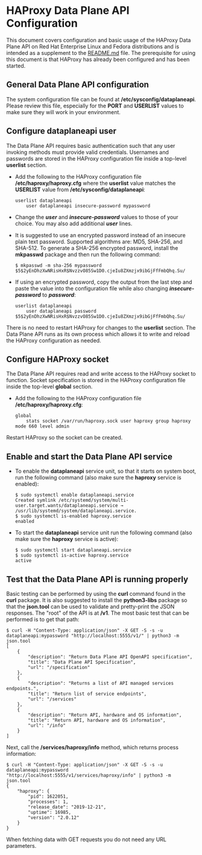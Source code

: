 # HAProxy Data Plane API Configuration
This document covers configuration and basic usage of the HAProxy Data Plane API on Red Hat Enterprise Linux and Fedora distributions and is intended as a supplement to the [README.md](README.md) file.  The prerequisite for using this document is that HAProxy has already been configured and has been started.

## General Data Plane API configuration
The system configuration file can be found at **/etc/sysconfig/dataplaneapi**.  Please review this file, especially for the **PORT** and **USERLIST** values to make sure they will work in your environment.

## Configure dataplaneapi user
The Data Plane API requires basic authentication such that any user invoking methods must provide valid credentials.
Usernames and passwords are stored in the HAProxy configuration file inside a top-level **userlist** section.

 - Add the following to the HAProxy configuration file
   **/etc/haproxy/haproxy.cfg** where the **userlist** value matches the **USERLIST** value from **/etc/sysconfig/dataplaneapi**:

       userlist dataplaneapi
           user dataplaneapi insecure-password mypassword

 - Change the ***user*** and ***insecure-password*** values to those of your choice.  You may also add additional ***user*** lines.
 - It is suggested to use an encrypted password instead of an insecure plain text password.  Supported algorithms are: MD5, SHA-256, and SHA-512.  To generate a SHA-256 encrypted password, install the **mkpasswd** package and then run the following command:


       $ mkpasswd -m sha-256 mypassword
       $5$2yEnDhzXwNRisHxR$NvzzvO85Sw1D0.cjeIu8ZXmzjx9ibGjFfFmbQhq.Su/
       
 - If using an encrypted password, copy the output from the last step and paste the value into the configuration file while also changing ***insecure-password*** to ***password***:

       userlist dataplaneapi
           user dataplaneapi password $5$2yEnDhzXwNRisHxR$NvzzvO85Sw1D0.cjeIu8ZXmzjx9ibGjFfFmbQhq.Su/

There is no need to restart HAProxy for changes to the **userlist** section.  The Data Plane API runs as its own process which allows it to write and reload the HAProxy configuration as needed.

## Configure HAProxy socket
The Data Plane API requires read and write access to the HAProxy socket to function.
Socket specification is stored in the HAProxy configuration file inside the top-level **global** section.

 - Add the following to the HAProxy configuration file
   **/etc/haproxy/haproxy.cfg**:


       global
           stats socket /var/run/haproxy.sock user haproxy group haproxy mode 660 level admin

Restart HAProxy so the socket can be created.

## Enable and start the Data Plane API service
 - To enable the **dataplaneapi** service unit, so that it starts on system boot, run the following command (also make sure the **haproxy** service is enabled):


       $ sudo systemctl enable dataplaneapi.service
       Created symlink /etc/systemd/system/multi-user.target.wants/dataplaneapi.service → /usr/lib/systemd/system/dataplaneapi.service.
       $ sudo systemctl is-enabled haproxy.service
       enabled

 - To start the **dataplaneapi** service unit run the following command (also make sure the **haproxy** service is active):


       $ sudo systemctl start dataplaneapi.service
       $ sudo systemctl is-active haproxy.service
       active

## Test that the Data Plane API is running properly
Basic testing can be performed by using the **curl** command found in the **curl** package.  It is also suggested to install the **python3-libs** package so that the **json.tool** can be used to validate and pretty-print the JSON responses.
The "root" of the API is at **/v1**.  The most basic test that can be performed is to get that path:

    $ curl -H "Content-Type: application/json" -X GET -S -s -u dataplaneapi:mypassword "http://localhost:5555/v1/" | python3 -m json.tool
    [
        {
            "description": "Return Data Plane API OpenAPI specification",
            "title": "Data Plane API Specification",
            "url": "/specification"
        },
        {
            "description": "Returns a list of API managed services endpoints.",
            "title": "Return list of service endpoints",
            "url": "/services"
        },
        {
            "description": "Return API, hardware and OS information",
            "title": "Return API, hardware and OS information",
            "url": "/info"
        }
    ]

Next, call the **/services/haproxy/info** method, which returns process information:

    $ curl -H "Content-Type: application/json" -X GET -S -s -u dataplaneapi:mypassword "http://localhost:5555/v1/services/haproxy/info" | python3 -m json.tool
    {
        "haproxy": {
            "pid": 1622051,
            "processes": 1,
            "release_date": "2019-12-21",
            "uptime": 16985,
            "version": "2.0.12"
        }
    }

When fetching data with GET requests you do not need any URL parameters.
<!--stackedit_data:
eyJoaXN0b3J5IjpbNzIwMzgwNDc0LC0xMjc2MTkyNjU4LDIwMj
UzNjQxNzMsMTg1MzA1NzYyNywtMTgyMDgxMDUzOSwxNTkyNDQ1
OTA2LDI1OTE4MjE2MCwxODAzODA3ODU2XX0=
-->